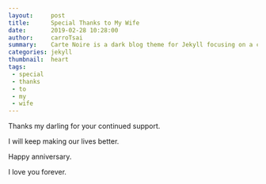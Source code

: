 ```yaml
---
layout:     post
title:      Special Thanks to My Wife
date:       2019-02-28 10:28:00
author:     carroTsai
summary:    Carte Noire is a dark blog theme for Jekyll focusing on a clear reading experience.
categories: jekyll
thumbnail:  heart
tags:
 - special
 - thanks
 - to
 - my
 - wife
---
```


Thanks my darling for your continued support.

I will keep making our lives better.

Happy anniversary.

I love you forever.